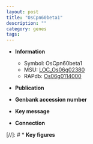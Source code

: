 ```yaml
---
layout: post
title: "OsCpn60beta1"
description: ""
category: genes
tags: 
---
```


* **Information**  
    + Symbol: OsCpn60beta1  
    + MSU: [LOC_Os06g02380](http://rice.uga.edu/cgi-bin/ORF_infopage.cgi?orf=LOC_Os06g02380)  
    + RAPdb: [Os06g0114000](http://rapdb.dna.affrc.go.jp/viewer/gbrowse_details/irgsp1?name=Os06g0114000)  

* **Publication**  

* **Genbank accession number**  

* **Key message**  

* **Connection**  

[//]: # * **Key figures**  


